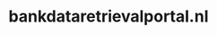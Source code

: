---
layout: post
title:  "bankdataretrievalportal.nl"
internal_url:  "/data/bankdataretrievalportal.nl.html"
categories: dutchgov
---